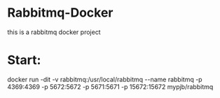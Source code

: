 # Rabbitmq-Docker
this is a rabbitmq docker project

# Start:
docker run -dit -v rabbitmq:/usr/local/rabbitmq --name rabbitmq -p 4369:4369 -p 5672:5672 -p 5671:5671 -p 15672:15672 mypjb/rabbitmq
